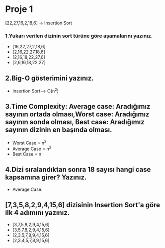 # Proje 1

[22,27,16,2,18,6] -> Insertion Sort
### 1.Yukarı verilen dizinin sort türüne göre aşamalarını yazınız.

- [16,22,27,2,18,6]
- [2,16,22,27,18,6]
- [2,16,18,22,27,6]
- [2,6,16,18,22,27]

## 2.Big-O gösterimini yazınız.

- Insertion Sort--> O(n<sup>2</sup>)

## 3.Time Complexity: Average case: Aradığımız sayının ortada olması,Worst case: Aradığımız sayının sonda olması, Best case: Aradığımız sayının dizinin en başında olması.

- Worst Case = n<sup>2</sup>
- Average Case = n<sup>2</sup>
- Best Case = n

## 4.Dizi sıralandıktan sonra 18 sayısı hangi case kapsamına girer? Yazınız.

- Average Case. 

## [7,3,5,8,2,9,4,15,6] dizisinin Insertion Sort'a göre ilk 4 adımını yazınız.

- [3,7,5,8,2,9,4,15,6]
- [3,5,7,8,2,9,4,15,6]
- [2,3,5,7,8,9,4,15,6]
- [2,3,4,5,7,8,9,15,6]